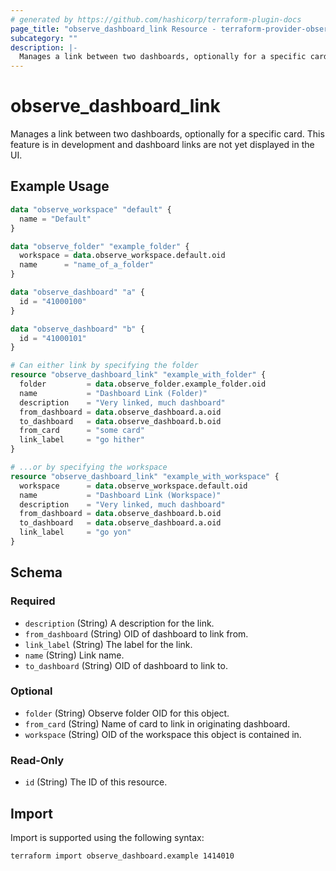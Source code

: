 ```yaml
---
# generated by https://github.com/hashicorp/terraform-plugin-docs
page_title: "observe_dashboard_link Resource - terraform-provider-observe"
subcategory: ""
description: |-
  Manages a link between two dashboards, optionally for a specific card. This feature is in development and dashboard links are not yet displayed in the UI.
---
```

# observe_dashboard_link

Manages a link between two dashboards, optionally for a specific card. This feature is in development and dashboard links are not yet displayed in the UI.
## Example Usage
```terraform
data "observe_workspace" "default" {
  name = "Default"
}

data "observe_folder" "example_folder" {
  workspace = data.observe_workspace.default.oid
  name      = "name_of_a_folder"
}

data "observe_dashboard" "a" {
  id = "41000100"
}

data "observe_dashboard" "b" {
  id = "41000101"
}

# Can either link by specifying the folder
resource "observe_dashboard_link" "example_with_folder" {
  folder         = data.observe_folder.example_folder.oid
  name           = "Dashboard Link (Folder)"
  description    = "Very linked, much dashboard"
  from_dashboard = data.observe_dashboard.a.oid
  to_dashboard   = data.observe_dashboard.b.oid
  from_card      = "some card"
  link_label     = "go hither"
}

# ...or by specifying the workspace
resource "observe_dashboard_link" "example_with_workspace" {
  workspace      = data.observe_workspace.default.oid
  name           = "Dashboard Link (Workspace)"
  description    = "Very linked, much dashboard"
  from_dashboard = data.observe_dashboard.b.oid
  to_dashboard   = data.observe_dashboard.a.oid
  link_label     = "go yon"
}
```
<!-- schema generated by tfplugindocs -->
## Schema

### Required

- `description` (String) A description for the link.
- `from_dashboard` (String) OID of dashboard to link from.
- `link_label` (String) The label for the link.
- `name` (String) Link name.
- `to_dashboard` (String) OID of dashboard to link to.

### Optional

- `folder` (String) Observe folder OID for this object.
- `from_card` (String) Name of card to link in originating dashboard.
- `workspace` (String) OID of the workspace this object is contained in.

### Read-Only

- `id` (String) The ID of this resource.
## Import
Import is supported using the following syntax:
```shell
terraform import observe_dashboard.example 1414010
```
